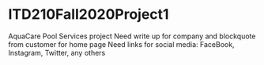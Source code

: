 # ITD210Fall2020Project1
AquaCare Pool Services project
Need write up for company and blockquote from customer for home page
Need links for social media: FaceBook, Instagram, Twitter, any others

